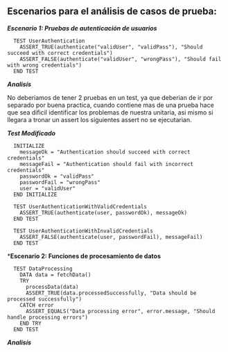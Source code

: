 ## Escenarios para el análisis de casos de prueba:

***Escenario 1: Pruebas de autenticación de usuarios***

      TEST UserAuthentication
        ASSERT_TRUE(authenticate("validUser", "validPass"), "Should succeed with correct credentials")
        ASSERT_FALSE(authenticate("validUser", "wrongPass"), "Should fail with wrong credentials")
      END TEST

***Analisís***

No deberiamos de tener 2 pruebas en un test, ya que deberian de ir por separado por buena practica, cuando contiene mas de una prueba hace que sea dificil identificar los problemas de nuestra unitaria, asi mismo si llegara a tronar un assert los siguientes assert no se ejecutarian.

***Test Modificado***

      INITIALIZE
        messageOk = "Authentication should succeed with correct credentials"
        messageFail = "Authentication should fail with incorrect credentials"
        passwordOk = "validPass"
        passwordFail = "wrongPass"
        user = "validUser"
      END INITIALIZE

      TEST UserAuthenticationWithValidCredentials
        ASSERT_TRUE(authenticate(user, passwordOk), messageOk)
      END TEST
      
      TEST UserAuthenticationWithInvalidCredentials
        ASSERT_FALSE(authenticate(user, passwordFail), messageFail)
      END TEST

***Escenario 2: Funciones de procesamiento de datos**

      TEST DataProcessing
        DATA data = fetchData()
        TRY
          processData(data)
          ASSERT_TRUE(data.processedSuccessfully, "Data should be processed successfully")
        CATCH error
          ASSERT_EQUALS("Data processing error", error.message, "Should handle processing errors")
        END TRY
      END TEST

***Analisís***



